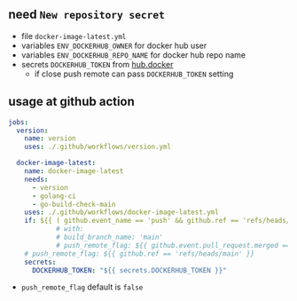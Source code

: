 ## need `New repository secret`

- file `docker-image-latest.yml`
- variables `ENV_DOCKERHUB_OWNER` for docker hub user
- variables `ENV_DOCKERHUB_REPO_NAME` for docker hub repo name
- secrets `DOCKERHUB_TOKEN` from [hub.docker](https://hub.docker.com/settings/security)
    - if close push remote can pass `DOCKERHUB_TOKEN` setting

## usage at github action

```yml
jobs:
  version:
    name: version
    uses: ./.github/workflows/version.yml

  docker-image-latest:
    name: docker-image-latest
    needs:
      - version
      - golang-ci
      - go-build-check-main
    uses: ./.github/workflows/docker-image-latest.yml
    if: ${{ ( github.event_name == 'push' && github.ref == 'refs/heads/main' ) || ( github.base_ref == 'main' && github.event.pull_request.merged == true ) }}
            # with:
            # build_branch_name: 'main'
            # push_remote_flag: ${{ github.event.pull_request.merged == true }}
    # push_remote_flag: ${{ github.ref == 'refs/heads/main' }}
    secrets:
      DOCKERHUB_TOKEN: "${{ secrets.DOCKERHUB_TOKEN }}"
```

- `push_remote_flag` default is `false`